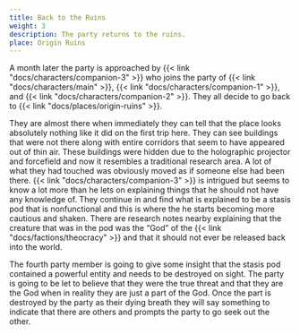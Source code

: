 ```yaml
---
title: Back to the Ruins
weight: 3
description: The party returns to the ruins.
place: Origin Ruins
---
```


A month later the party is approached by {{< link "docs/characters/companion-3" >}} who joins the party of {{< link "docs/characters/main" >}}, {{< link "docs/characters/companion-1" >}}, and {{< link "docs/characters/companion-2" >}}.
They all decide to go back to {{< link "docs/places/origin-ruins" >}}.

They are almost there when immediately they can tell that the place looks absolutely nothing like it did on the first trip here.
They can see buildings that were not there along with entire corridors that seem to have appeared out of thin air.
These buildings were hidden due to the holographic projector and forcefield and now it resembles a traditional research area.
A lot of what they had touched was obviously moved as if someone else had been there.
{{< link "docs/characters/companion-3" >}} is intrigued but seems to know a lot more than he lets on explaining things that he should not have any knowledge of.
They continue in and find what is explained to be a stasis pod that is nonfunctional and this is where the he starts becoming more cautious and shaken.
There are research notes nearby explaining that the creature that was in the pod was the “God” of the {{< link "docs/factions/theocracy" >}} and that it should not ever be released back into the world. 

The fourth party member is going to give some insight that the stasis pod contained a powerful entity and needs to be destroyed on sight.
The party is going to be let to believe that they were the true threat and that they are the God when in reality they are just a part of the God.
Once the part is destroyed by the party as their dying breath they will say something to indicate that there are others and prompts the party to go seek out the other.
